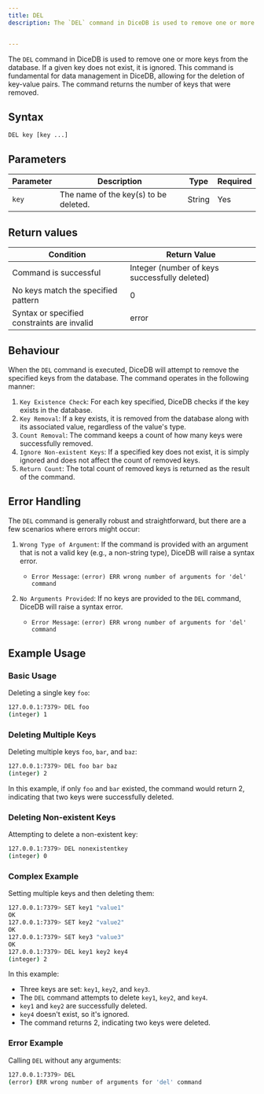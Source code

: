 ```yaml
---
title: DEL
description: The `DEL` command in DiceDB is used to remove one or more keys from the database. If a given key does not exist, it is ignored. This command is fundamental for data management in DiceDB, allowing for the deletion of key-value pairs. The command returns the number of keys that were removed.


---
```


The `DEL` command in DiceDB is used to remove one or more keys from the database. If a given key does not exist, it is ignored. This command is fundamental for data management in DiceDB, allowing for the deletion of key-value pairs. The command returns the number of keys that were removed.

## Syntax

```
DEL key [key ...]
```

## Parameters

| Parameter | Description                                      | Type   | Required |
|-----------|--------------------------------------------------|--------|----------|
| `key`     | The name of the key(s) to be deleted.            | String | Yes      |

## Return values

| Condition                           | Return Value                                      |
|-------------------------------------|---------------------------------------------------|
| Command is successful               | Integer (number of keys successfully deleted)     |
| No keys match the specified pattern | 0                                                 |
| Syntax or specified constraints are invalid | error                                     |

## Behaviour

When the `DEL` command is executed, DiceDB will attempt to remove the specified keys from the database. The command operates in the following manner:

1. `Key Existence Check`: For each key specified, DiceDB checks if the key exists in the database.
2. `Key Removal`: If a key exists, it is removed from the database along with its associated value, regardless of the value's type.
3. `Count Removal`: The command keeps a count of how many keys were successfully removed.
4. `Ignore Non-existent Keys`: If a specified key does not exist, it is simply ignored and does not affect the count of removed keys.
5. `Return Count`: The total count of removed keys is returned as the result of the command.

## Error Handling

The `DEL` command is generally robust and straightforward, but there are a few scenarios where errors might occur:

1. `Wrong Type of Argument`: If the command is provided with an argument that is not a valid key (e.g., a non-string type), DiceDB will raise a syntax error.

   - `Error Message`: `(error) ERR wrong number of arguments for 'del' command`

2. `No Arguments Provided`: If no keys are provided to the `DEL` command, DiceDB will raise a syntax error.

   - `Error Message`: `(error) ERR wrong number of arguments for 'del' command`


## Example Usage

### Basic Usage

Deleting a single key `foo`:

```bash
127.0.0.1:7379> DEL foo
(integer) 1
```

### Deleting Multiple Keys

Deleting multiple keys `foo`, `bar`, and `baz`:

```bash
127.0.0.1:7379> DEL foo bar baz
(integer) 2
```

In this example, if only `foo` and `bar` existed, the command would return 2, indicating that two keys were successfully deleted.

### Deleting Non-existent Keys

Attempting to delete a non-existent key:

```bash
127.0.0.1:7379> DEL nonexistentkey
(integer) 0
```

### Complex Example

Setting multiple keys and then deleting them:

```bash
127.0.0.1:7379> SET key1 "value1"
OK
127.0.0.1:7379> SET key2 "value2"
OK
127.0.0.1:7379> SET key3 "value3"
OK
127.0.0.1:7379> DEL key1 key2 key4
(integer) 2
```

In this example:
- Three keys are set: `key1`, `key2`, and `key3`.
- The `DEL` command attempts to delete `key1`, `key2`, and `key4`.
- `key1` and `key2` are successfully deleted.
- `key4` doesn't exist, so it's ignored.
- The command returns 2, indicating two keys were deleted.

### Error Example

Calling `DEL` without any arguments:

```bash
127.0.0.1:7379> DEL
(error) ERR wrong number of arguments for 'del' command
```


